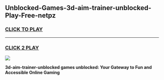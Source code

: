 
## Unblocked-Games-3d-aim-trainer-unblocked-Play-Free-netpz
<h3>
<a href="https://premium76.site?title=3d-aim-trainer-unblocked&ref=20M">CLICK TO PLAY</a></h3>
<hr>

<h3>
<a href="https://premium76.site?title=3d-aim-trainer-unblocked&ref=20M">CLICK 2 PLAY</a>
  
</h3>

<a href="https://premium76.site?title=3d-aim-trainer-unblocked&ref=19M"><img src="https://clearcache.store/games.png"></a>


**3d-aim-trainer-unblocked games unblocked: Your Gateway to Fun and Accessible Online Gaming**
